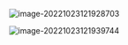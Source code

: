 ![image-20221023121928703](../../source/images/10205101530-%E8%B5%B5%E6%99%97%E7%91%9C-%E4%BD%9C%E4%B8%9A2.2/image-20221023121928703.png)





















































![image-20221023121939744](../../source/images/10205101530-%E8%B5%B5%E6%99%97%E7%91%9C-%E4%BD%9C%E4%B8%9A2.2/image-20221023121939744.png)